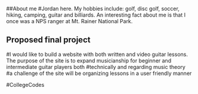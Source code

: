 ##About me
#Jordan here. My hobbies include: golf, disc golf, soccer, hiking, camping, guitar and billiards. An interesting fact about me is that I once was a NPS ranger at Mt. Rainer National Park. 

## Proposed final project
#I would like to build a website with both written and video guitar lessons. The purpose of the site is to expand musicianship for beginner and intermediate guitar players both 
#technically and regarding music theory   
#a challenge of the site will be organizing lessons in a user friendly manner

#CollegeCodes
